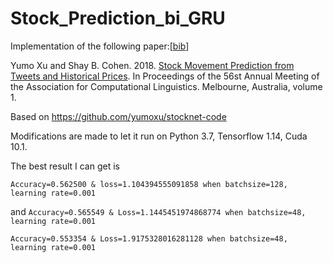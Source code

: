 # Stock_Prediction_bi_GRU
Implementation of the following paper:[[bib](https://aclanthology.info/papers/P18-1183/p18-1183.bib)]

Yumo Xu and Shay B. Cohen. 2018. [Stock Movement Prediction from Tweets and Historical Prices](http://aclweb.org/anthology/P18-1183). In Proceedings of the 56st Annual Meeting of the Association for Computational Linguistics. Melbourne, Australia, volume 1.

Based on https://github.com/yumoxu/stocknet-code

Modifications are made to let it run on Python 3.7, Tensorflow 1.14, Cuda 10.1.

The best result I can get is 

`Accuracy=0.562500 & loss=1.104394555091858 when batchsize=128, learning rate=0.001`

and 
`Accuracy=0.565549 & Loss=1.1445451974868774 when batchsize=48, learning rate=0.001`

`Accuracy=0.553354 & Loss=1.9175328016281128 when batchsize=48, learning rate=0.001`
